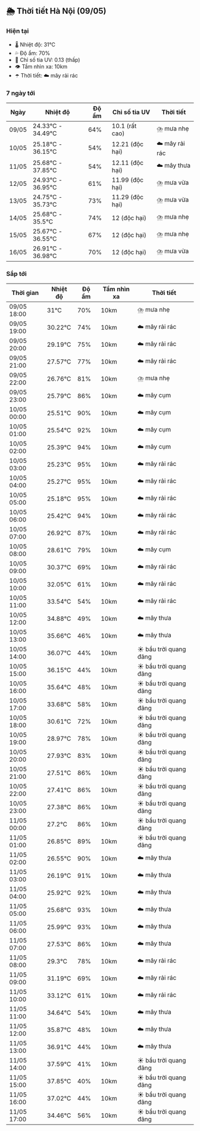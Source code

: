 ## 🌦️ Thời tiết Hà Nội (09/05)

### Hiện tại

- 🌡️ Nhiệt độ: 31℃
- 💦 Độ ẩm: 70%
- 🌟 Chỉ số tia UV: 0.13 (thấp)
- 👁️ Tầm nhìn xa: 10km
- ☂️ Thời tiết: ☁️ mây rải rác

### 7 ngày tới

| Ngày | Nhiệt độ | Độ ẩm | Chỉ số tia UV | Thời tiết |
| --- | --- | --- | --- | --- |
| 09/05 | 24.33℃ - 34.49℃ | 64% | 10.1 (rất cao) | ⛈️ mưa nhẹ |
| 10/05 | 25.18℃ - 36.15℃ | 54% | 12.21 (độc hại) | ☁️ mây rải rác |
| 11/05 | 25.68℃ - 37.85℃ | 54% | 12.11 (độc hại) | ☁️ mây thưa |
| 12/05 | 24.93℃ - 36.95℃ | 61% | 11.99 (độc hại) | ⛈️ mưa vừa |
| 13/05 | 24.75℃ - 35.73℃ | 73% | 11.29 (độc hại) | ⛈️ mưa vừa |
| 14/05 | 25.68℃ - 35.5℃ | 74% | 12 (độc hại) | ⛈️ mưa nhẹ |
| 15/05 | 25.67℃ - 36.55℃ | 67% | 12 (độc hại) | ⛈️ mưa nhẹ |
| 16/05 | 26.91℃ - 36.98℃ | 70% | 12 (độc hại) | ⛈️ mưa vừa |

### Sắp tới

| Thời gian | Nhiệt độ | Độ ẩm | Tầm nhìn xa | Thời tiết |
| --- | --- | --- | --- | --- |
| 09/05 18:00 | 31℃ | 70% | 10km | ⛈️ mưa nhẹ |
| 09/05 19:00 | 30.22℃ | 74% | 10km | ☁️ mây rải rác |
| 09/05 20:00 | 29.19℃ | 75% | 10km | ☁️ mây rải rác |
| 09/05 21:00 | 27.57℃ | 77% | 10km | ☁️ mây rải rác |
| 09/05 22:00 | 26.76℃ | 81% | 10km | ⛈️ mưa nhẹ |
| 09/05 23:00 | 25.79℃ | 86% | 10km | ☁️ mây cụm |
| 10/05 00:00 | 25.51℃ | 90% | 10km | ☁️ mây cụm |
| 10/05 01:00 | 25.54℃ | 92% | 10km | ☁️ mây cụm |
| 10/05 02:00 | 25.39℃ | 94% | 10km | ☁️ mây cụm |
| 10/05 03:00 | 25.23℃ | 95% | 10km | ☁️ mây rải rác |
| 10/05 04:00 | 25.27℃ | 95% | 10km | ☁️ mây rải rác |
| 10/05 05:00 | 25.18℃ | 95% | 10km | ☁️ mây rải rác |
| 10/05 06:00 | 25.42℃ | 94% | 10km | ☁️ mây rải rác |
| 10/05 07:00 | 26.92℃ | 87% | 10km | ☁️ mây rải rác |
| 10/05 08:00 | 28.61℃ | 79% | 10km | ☁️ mây cụm |
| 10/05 09:00 | 30.37℃ | 69% | 10km | ☁️ mây rải rác |
| 10/05 10:00 | 32.05℃ | 61% | 10km | ☁️ mây rải rác |
| 10/05 11:00 | 33.54℃ | 54% | 10km | ☁️ mây rải rác |
| 10/05 12:00 | 34.88℃ | 49% | 10km | ☁️ mây thưa |
| 10/05 13:00 | 35.66℃ | 46% | 10km | ☁️ mây thưa |
| 10/05 14:00 | 36.07℃ | 44% | 10km | ☀️ bầu trời quang đãng |
| 10/05 15:00 | 36.15℃ | 44% | 10km | ☀️ bầu trời quang đãng |
| 10/05 16:00 | 35.64℃ | 48% | 10km | ☀️ bầu trời quang đãng |
| 10/05 17:00 | 33.68℃ | 58% | 10km | ☀️ bầu trời quang đãng |
| 10/05 18:00 | 30.61℃ | 72% | 10km | ☀️ bầu trời quang đãng |
| 10/05 19:00 | 28.97℃ | 78% | 10km | ☀️ bầu trời quang đãng |
| 10/05 20:00 | 27.93℃ | 83% | 10km | ☀️ bầu trời quang đãng |
| 10/05 21:00 | 27.51℃ | 86% | 10km | ☀️ bầu trời quang đãng |
| 10/05 22:00 | 27.41℃ | 86% | 10km | ☀️ bầu trời quang đãng |
| 10/05 23:00 | 27.38℃ | 86% | 10km | ☀️ bầu trời quang đãng |
| 11/05 00:00 | 27.2℃ | 86% | 10km | ☀️ bầu trời quang đãng |
| 11/05 01:00 | 26.85℃ | 89% | 10km | ☀️ bầu trời quang đãng |
| 11/05 02:00 | 26.55℃ | 90% | 10km | ☁️ mây thưa |
| 11/05 03:00 | 26.19℃ | 91% | 10km | ☁️ mây thưa |
| 11/05 04:00 | 25.92℃ | 92% | 10km | ☁️ mây thưa |
| 11/05 05:00 | 25.68℃ | 93% | 10km | ☁️ mây thưa |
| 11/05 06:00 | 25.99℃ | 93% | 10km | ☁️ mây thưa |
| 11/05 07:00 | 27.53℃ | 86% | 10km | ☁️ mây thưa |
| 11/05 08:00 | 29.3℃ | 78% | 10km | ☁️ mây rải rác |
| 11/05 09:00 | 31.19℃ | 69% | 10km | ☁️ mây rải rác |
| 11/05 10:00 | 33.12℃ | 61% | 10km | ☁️ mây rải rác |
| 11/05 11:00 | 34.64℃ | 54% | 10km | ☁️ mây thưa |
| 11/05 12:00 | 35.87℃ | 48% | 10km | ☁️ mây thưa |
| 11/05 13:00 | 36.91℃ | 44% | 10km | ☁️ mây thưa |
| 11/05 14:00 | 37.59℃ | 41% | 10km | ☀️ bầu trời quang đãng |
| 11/05 15:00 | 37.85℃ | 40% | 10km | ☀️ bầu trời quang đãng |
| 11/05 16:00 | 37.02℃ | 44% | 10km | ☀️ bầu trời quang đãng |
| 11/05 17:00 | 34.46℃ | 56% | 10km | ☀️ bầu trời quang đãng |
